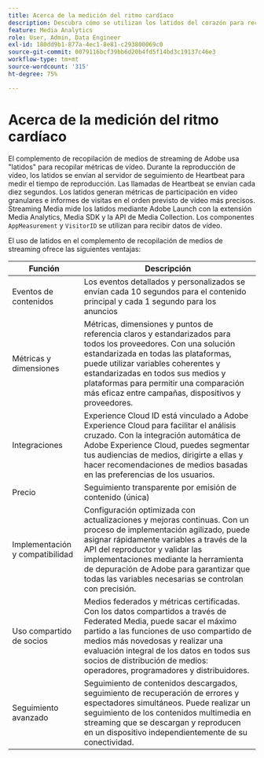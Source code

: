 ```yaml
---
title: Acerca de la medición del ritmo cardíaco
description: Descubra cómo se utilizan los latidos del corazón para recopilar métricas de vídeo.
feature: Media Analytics
role: User, Admin, Data Engineer
exl-id: 180dd9b1-877a-4ec1-8e81-c293800069c0
source-git-commit: 0079116bcf39bb6d20b4fd5f14bd3c19137c46e3
workflow-type: tm+mt
source-wordcount: '315'
ht-degree: 75%

---
```


# Acerca de la medición del ritmo cardíaco

El complemento de recopilación de medios de streaming de Adobe usa &quot;latidos&quot; para recopilar métricas de vídeo. Durante la reproducción de vídeo, los latidos se envían al servidor de seguimiento de Heartbeat para medir el tiempo de reproducción. Las llamadas de Heartbeat se envían cada diez segundos. Los latidos generan métricas de participación en vídeo granulares e informes de visitas en el orden previsto de vídeo más precisos. Streaming Media mide los latidos mediante Adobe Launch con la extensión Media Analytics, Media SDK y la API de Media Collection. Los componentes `AppMeasurement` y `VisitorID` se utilizan para recibir datos de vídeo.

El uso de latidos en el complemento de recopilación de medios de streaming ofrece las siguientes ventajas:

| Función | Descripción |
|---|---|
| Eventos de contenidos | Los eventos detallados y personalizados se envían cada 10 segundos para el contenido principal y cada 1 segundo para los anuncios |
| Métricas y dimensiones | Métricas, dimensiones y puntos de referencia claros y estandarizados para todos los proveedores. Con una solución estandarizada en todas las plataformas, puede utilizar variables coherentes y estandarizadas en todos sus medios y plataformas para permitir una comparación más eficaz entre campañas, dispositivos y proveedores. |
| Integraciones | Experience Cloud ID está vinculado a Adobe Experience Cloud para facilitar el análisis cruzado. Con la integración automática de Adobe Experience Cloud, puedes segmentar tus audiencias de medios, dirigirte a ellas y hacer recomendaciones de medios basadas en las preferencias de los usuarios. |
| Precio | Seguimiento transparente por emisión de contenido (única) |
| Implementación y compatibilidad | Configuración optimizada con actualizaciones y mejoras continuas. Con un proceso de implementación agilizado, puede asignar rápidamente variables a través de la API del reproductor y validar las implementaciones mediante la herramienta de depuración de Adobe para garantizar que todas las variables necesarias se controlan con precisión. |
| Uso compartido de socios | Medios federados y métricas certificadas. Con los datos compartidos a través de Federated Media, puede sacar el máximo partido a las funciones de uso compartido de medios más novedosas y realizar una evaluación integral de los datos en todos sus socios de distribución de medios: operadores, programadores y distribuidores. |
| Seguimiento avanzado | Seguimiento de contenidos descargados, seguimiento de recuperación de errores y espectadores simultáneos. Puede realizar un seguimiento de los contenidos multimedia en streaming que se descargan y reproducen en un dispositivo independientemente de su conectividad. |
